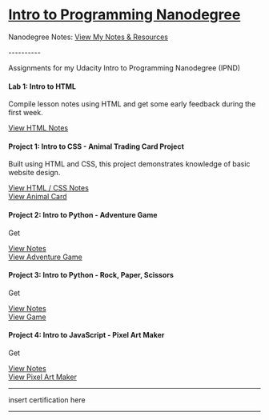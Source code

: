 <h1><a href="https://www.udacity.com/course/intro-to-programming-nanodegree--nd000">Intro to Programming Nanodegree</a></h1>

Nanodegree Notes:
<a href="https://www.udacity.com/course/intro-to-programming-nanodegree--nd000">View My Notes &amp; Resources</a>

<p>----------</p>

<p>Assignments for my Udacity Intro to Programming Nanodegree (IPND)</p>

<h4>Lab 1: Intro to HTML</h4>
<p>Compile lesson notes using HTML and get some early feedback during the first week.</p>
<a href="https://htmlpreview.github.io/?https://github.com/fswylie01/udacity-ipnd/blob/master/Lab_1/html_notes.html" target="_blank">View HTML Notes</a>

<h4>Project 1: Intro to CSS - Animal Trading Card Project</h4>
<p>Built using HTML and CSS, this project demonstrates knowledge of basic website design.<p>
<a href="https://htmlpreview.github.io/?">View HTML / CSS Notes</a></br>
<a href="https://htmlpreview.github.io/?https://github.com/fswylie01/udacity-ipnd/blob/master/Project_1/Animal_Card_Project/card.html">
View Animal Card</a> 

<h4>Project 2: Intro to Python - Adventure Game</h4>
<p>Get<p>
<a href="#">View Notes</a></br>
<a href="#">View Adventure Game</a> 

<h4>Project 3: Intro to Python - Rock, Paper, Scissors</h4>
<p>Get<p>
<a href="#">View Notes</a></br>
<a href="https://www.udacity.com/course/intro-to-programming-nanodegree--nd000">View Game</a> 

<h4>Project 4: Intro to JavaScript - Pixel Art Maker</h4>
<p>Get<p>
<a href="#">View Notes</a></br>
<a href="https://www.udacity.com/course/intro-to-programming-nanodegree--nd000">View Pixel Art Maker</a>
  
<hr>
insert certification here
<hr>

